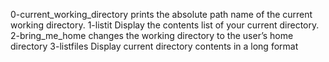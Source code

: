 0-current_working_directory  prints the absolute path name of the current working directory.
1-listit Display the contents list of your current directory.
2-bring_me_home changes the working directory to the user’s home directory
3-listfiles Display current directory contents in a long format
